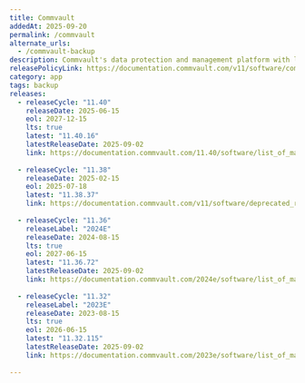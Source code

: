 ```yaml
---
title: Commvault
addedAt: 2025-09-20
permalink: /commvault
alternate_urls:
  - /commvault-backup
description: Commvault's data protection and management platform with long-term and innovation release lifereleaseCycles.
releasePolicyLink: https://documentation.commvault.com/v11/software/commvault_software_releases_release_types_and_release_tracks.html
category: app
tags: backup
releases:
  - releaseCycle: "11.40"
    releaseDate: 2025-06-15
    eol: 2027-12-15
    lts: true
    latest: "11.40.16"
    latestReleaseDate: 2025-09-02
    link: https://documentation.commvault.com/11.40/software/list_of_maintenance_releases_in_11_40.html
  
  - releaseCycle: "11.38"
    releaseDate: 2025-02-15
    eol: 2025-07-18
    latest: "11.38.37"
    link: https://documentation.commvault.com/v11/software/deprecated_releases.html
  
  - releaseCycle: "11.36"
    releaseLabel: "2024E"
    releaseDate: 2024-08-15
    lts: true
    eol: 2027-06-15
    latest: "11.36.72"
    latestReleaseDate: 2025-09-02
    link: https://documentation.commvault.com/2024e/software/list_of_maintenance_releases_for_commvault_platform_release_2024e.html
  
  - releaseCycle: "11.32"
    releaseLabel: "2023E"
    releaseDate: 2023-08-15
    lts: true
    eol: 2026-06-15
    latest: "11.32.115"
    latestReleaseDate: 2025-09-02
    link: https://documentation.commvault.com/2023e/software/list_of_maintenance_releases_for_commvault_platform_release_2023e.html
    
---
```

